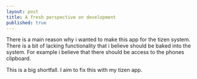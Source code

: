 ```yaml
---
layout: post
title: A fresh perspective on development
published: true
---
```


There is a main reason why i wanted to make this app for the tizen system. There is a bit of lacking functionality that i believe should be baked into the system. For example i believe that there should be access to the phones clipboard. 

This is a big shortfall. I aim to fix this with my tizen app. 